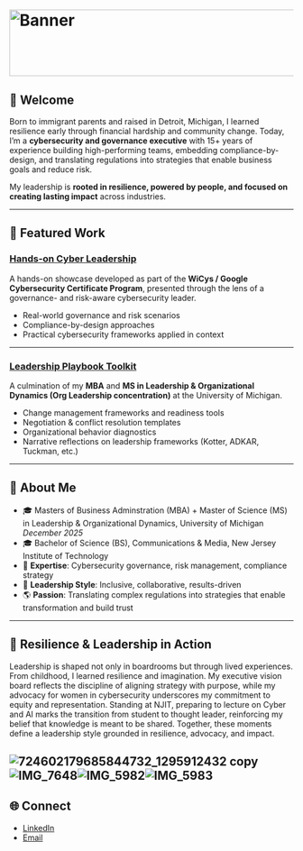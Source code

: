 # <img width="1061" height="118" alt="Banner" src="https://github.com/user-attachments/assets/f342c31d-6c7d-4ae0-9e9c-7772f4cc237a" />
## 👋 Welcome

Born to immigrant parents and raised in Detroit, Michigan, I learned resilience early through financial hardship and community change. Today, I’m a **cybersecurity and governance executive** with 15+ years of experience building high-performing teams, embedding compliance-by-design, and translating regulations into strategies that enable business goals and reduce risk.  

My leadership is **rooted in resilience, powered by people, and focused on creating lasting impact** across industries. 

---

## 🚀 Featured Work  

### [Hands-on Cyber Leadership](https://github.com/TheCyberLeader/hands-on-cyber-leadership)  
A hands-on showcase developed as part of the **WiCys / Google Cybersecurity Certificate Program**, presented through the lens of a governance- and risk-aware cybersecurity leader.  
- Real-world governance and risk scenarios  
- Compliance-by-design approaches  
- Practical cybersecurity frameworks applied in context  

---

### [Leadership Playbook Toolkit](https://github.com/TheCyberLeader/Leadership-Playbook-Toolkit)  
A culmination of my **MBA** and **MS in Leadership & Organizational Dynamics (Org Leadership concentration)** at the University of Michigan.  
- Change management frameworks and readiness tools  
- Negotiation & conflict resolution templates  
- Organizational behavior diagnostics  
- Narrative reflections on leadership frameworks (Kotter, ADKAR, Tuckman, etc.)  

---

## 📖 About Me  

- 🎓 Masters of Business Adminstration (MBA) + Master of Science (MS) in Leadership & Organizational Dynamics, University of Michigan *December 2025*
- 🎓 Bachelor of Science (BS), Communications & Media, New Jersey Institute of Technology  
- 🔐 **Expertise**: Cybersecurity governance, risk management, compliance strategy  
- 🤝 **Leadership Style**: Inclusive, collaborative, results-driven  
- 🌎 **Passion**: Translating complex regulations into strategies that enable transformation and build trust

---

## 📸 Resilience & Leadership in Action
Leadership is shaped not only in boardrooms but through lived experiences. From childhood, I learned resilience and imagination. My executive vision board reflects the discipline of aligning strategy with purpose, while my advocacy for women in cybersecurity underscores my commitment to equity and representation. Standing at NJIT, preparing to lecture on Cyber and AI marks the transition from student to thought leader, reinforcing my belief that knowledge is meant to be shared. Together, these moments define a leadership style grounded in resilience, advocacy, and impact.  

![724602179685844732_1295912432 copy](https://github.com/user-attachments/assets/a33f6e4e-31dd-4a1e-9070-558ff31907c1)![IMG_7648](https://github.com/user-attachments/assets/deb7769a-8b69-4e55-921c-647c66a579f6)![IMG_5982](https://github.com/user-attachments/assets/2cdcceb4-08b9-4b75-9989-4a049f3510de)![IMG_5983](https://github.com/user-attachments/assets/eb5927ee-26af-4eab-9fce-1e59d57f192b)
---

## 🌐 Connect  

- [LinkedIn](https://www.linkedin.com/in/mariezw/)  
- [Email](m@riegrc.com)  

